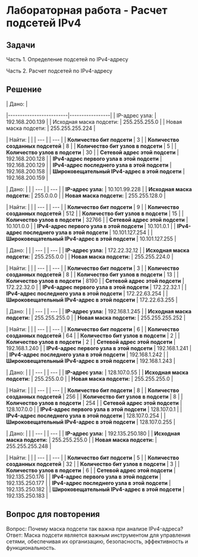 # Лабораторная работа - Расчет подсетей IPv4

## Задачи

Часть 1. Определение подсетей по IPv4-адресу

Часть 2. Расчет подсетей по IPv4-адресу

## Решение

| Дано:                                     |

|-------------------------|-----------------|
| IP-адрес узла:          | 192.168.200.139 |
| Исходная маска подсети: | 255.255.255.0   |
| Новая маска подсети:    | 255.255.255.224 |

| Найти: |     |
| --- |     | --- |
| **Количество бит подсети** | 3   |
| **Количество созданных подсетей** | 8   |
| **Количество бит узлов в подсети** | 5   |
| **Количество узлов в подсети** | 30  |
| **Сетевой адрес этой подсети** | 192.168.200.128 |
| **IPv4-адрес первого узла в этой подсети** | 192.168.200.129 |
| **IPv4-адрес последнего узла в этой подсети** | 192.168.200.158 |
| **Широковещательный IPv4-адрес в этой подсети** | 192.168.200.159 |

| Дано: |     |
| --- |     | --- |
| **IP-адрес узла:** | 10.101.99.228 |
| **Исходная маска подсети:** | 255.0.0.0 |
| **Новая маска подсети:** | 255.255.128.0 |

| Найти: |     |
| --- |     | --- |
| **Количество бит подсети** | 9   |
| **Количество созданных подсетей** | 512 |
| **Количество бит узлов в подсети** | 15  |
| **Количество узлов в подсети** | 32766 |
| **Сетевой адрес этой подсети** | 10.101.0.0 |
| **IPv4-адрес первого узла в этой подсети** | 10.101.0.1 |
| **IPv4-адрес последнего узла в этой подсети** | 10.101.127.254 |
| **Широковещательный IPv4-адрес в этой подсети** | 10.101.127.255 |

| Дано: |     |
| --- |     | --- |
| **IP-адрес узла:** | 172.22.32.12 |
| **Исходная маска подсети:** | 255.255.0.0 |
| **Новая маска подсети:** | 255.255.224.0 |

| Найти: |     |
| --- |     | --- |
| **Количество бит подсети** | 3   |
| **Количество созданных подсетей** | 8   |
| **Количество бит узлов в подсети** | 13  |
| **Количество узлов в подсети** | 8190 |
| **Сетевой адрес этой подсети** | 172.22.32.0 |
| **IPv4-адрес первого узла в этой подсети** | 172.22.32.1 |
| **IPv4-адрес последнего узла в этой подсети** | 172.22.63.254 |
| **Широковещательный IPv4-адрес в этой подсети** | 172.22.63.255 |

| Дано: |     |
| --- |     | --- |
| **IP-адрес узла:** | 192.168.1.245 |
| **Исходная маска подсети:** | 255.255.255.0 |
| **Новая маска подсети:** | 255.255.255.252 |

| Найти: |     |
| --- |     | --- |
| **Количество бит подсети** | 6   |
| **Количество созданных подсетей** | 64  |
| **Количество бит узлов в подсети** | 2   |
| **Количество узлов в подсети** | 2   |
| **Сетевой адрес этой подсети** | 192.168.1.240 |
| **IPv4-адрес первого узла в этой подсети** | 192.168.1.241 |
| **IPv4-адрес последнего узла в этой подсети** | 192.168.1.242 |
| **Широковещательный IPv4-адрес в этой подсети** | 192.168.1.243 |

| Дано: |     |
| --- |     | --- |
| **IP-адрес узла:** | 128.107.0.55 |
| **Исходная маска подсети:** | 255.255.0.0 |
| **Новая маска подсети:** | 255.255.255.0 |

| Найти: |     |
| --- |     | --- |
| **Количество бит подсети** | 8   |
| **Количество созданных подсетей** | 256 |
| **Количество бит узлов в подсети** | 8   |
| **Количество узлов в подсети** | 254 |
| **Сетевой адрес этой подсети** | 128.107.0.0 |
| **IPv4-адрес первого узла в этой подсети** | 128.107.0.1 |
| **IPv4-адрес последнего узла в этой подсети** | 128.107.0.254 |
| **Широковещательный IPv4-адрес в этой подсети** | 128.107.0.255 |

| Дано: |     |
| --- |     | --- |
| **IP-адрес узла:** | 192.135.250.180 |
| **Исходная маска подсети:** | 255.255.255.0 |
| **Новая маска подсети:** | 255.255.255.248 |

| Найти: |     |
| --- |     | --- |
| **Количество бит подсети** | 5   |
| **Количество созданных подсетей** | 32  |
| **Количество бит узлов в подсети** | 3   |
| **Количество узлов в подсети** | 6   |
| **Сетевой адрес этой подсети** | 192.135.250.176 |
| **IPv4-адрес первого узла в этой подсети** | 192.135.250.177 |
| **IPv4-адрес последнего узла в этой подсети** | 192.135.250.182 |
| **Широковещательный IPv4-адрес в этой подсети** | 192.135.250.183 |

## Вопрос для повторения

Вопрос: Почему маска подсети так важна при анализе IPv4-адреса?
Ответ: Маска подсети является важным инструментом для управления сетями, обеспечивая их организацию, безопасность, эффективность и функциональность.
